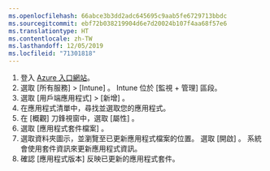 ```yaml
---
ms.openlocfilehash: 66abce3b3dd2adc645695c9aab5fe6729713bbdc
ms.sourcegitcommit: ebf72b038219904d6e7d20024b107f4aa68f57e6
ms.translationtype: HT
ms.contentlocale: zh-TW
ms.lasthandoff: 12/05/2019
ms.locfileid: "71301818"
---
```


1. 登入 [Azure 入口網站](https://portal.azure.com)。  
2. 選取 [所有服務]   > [Intune]  。 Intune 位於 [監視 + 管理]  區段。  
3. 選取 [用戶端應用程式]   > [新增]  。
4. 在應用程式清單中，尋找並選取您的應用程式。  
5. 在 [概觀]  刀鋒視窗中，選取 [屬性]  。  
6. 選取 [應用程式套件檔案]  。  
7. 選取資料夾圖示，並瀏覽至已更新應用程式檔案的位置。 選取 [開啟]  。 系統會使用套件資訊來更新應用程式資訊。  
8. 確認 [應用程式版本]  反映已更新的應用程式套件。  
